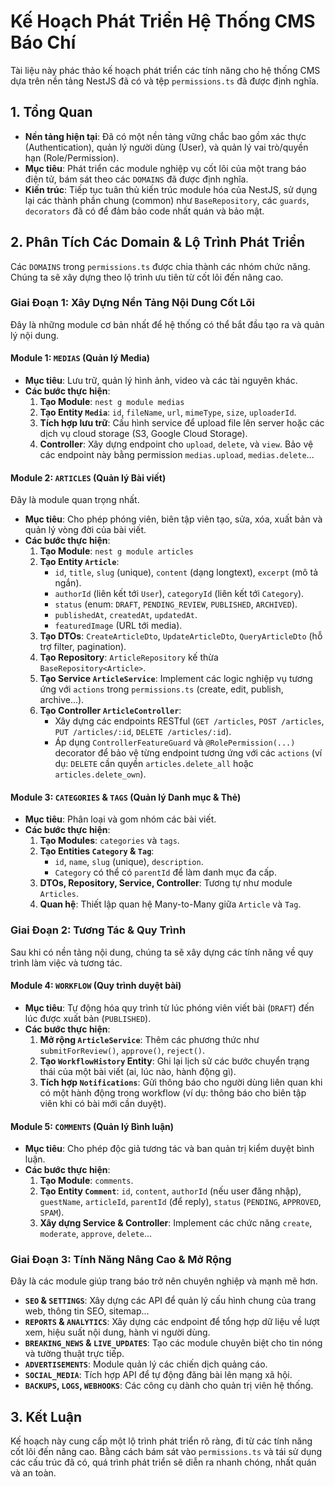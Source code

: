 # Kế Hoạch Phát Triển Hệ Thống CMS Báo Chí

Tài liệu này phác thảo kế hoạch phát triển các tính năng cho hệ thống CMS dựa trên nền tảng NestJS đã có và tệp `permissions.ts` đã được định nghĩa.

## 1. Tổng Quan

- **Nền tảng hiện tại**: Đã có một nền tảng vững chắc bao gồm xác thực (Authentication), quản lý người dùng (User), và quản lý vai trò/quyền hạn (Role/Permission).
- **Mục tiêu**: Phát triển các module nghiệp vụ cốt lõi của một trang báo điện tử, bám sát theo các `DOMAINS` đã được định nghĩa.
- **Kiến trúc**: Tiếp tục tuân thủ kiến trúc module hóa của NestJS, sử dụng lại các thành phần chung (common) như `BaseRepository`, các `guards`, `decorators` đã có để đảm bảo code nhất quán và bảo mật.

## 2. Phân Tích Các Domain & Lộ Trình Phát Triển

Các `DOMAINS` trong `permissions.ts` được chia thành các nhóm chức năng. Chúng ta sẽ xây dựng theo lộ trình ưu tiên từ cốt lõi đến nâng cao.

### **Giai Đoạn 1: Xây Dựng Nền Tảng Nội Dung Cốt Lõi**

Đây là những module cơ bản nhất để hệ thống có thể bắt đầu tạo ra và quản lý nội dung.

#### **Module 1: `MEDIAS` (Quản lý Media)**

- **Mục tiêu**: Lưu trữ, quản lý hình ảnh, video và các tài nguyên khác.
- **Các bước thực hiện**:
  1.  **Tạo Module**: `nest g module medias`
  2.  **Tạo Entity `Media`**: `id`, `fileName`, `url`, `mimeType`, `size`, `uploaderId`.
  3.  **Tích hợp lưu trữ**: Cấu hình service để upload file lên server hoặc các dịch vụ cloud storage (S3, Google Cloud Storage).
  4.  **Controller**: Xây dựng endpoint cho `upload`, `delete`, và `view`. Bảo vệ các endpoint này bằng permission `medias.upload`, `medias.delete`...

#### **Module 2: `ARTICLES` (Quản lý Bài viết)**

Đây là module quan trọng nhất.

- **Mục tiêu**: Cho phép phóng viên, biên tập viên tạo, sửa, xóa, xuất bản và quản lý vòng đời của bài viết.
- **Các bước thực hiện**:
  1.  **Tạo Module**: `nest g module articles`
  2.  **Tạo Entity `Article`**:
      - `id`, `title`, `slug` (unique), `content` (dạng longtext), `excerpt` (mô tả ngắn).
      - `authorId` (liên kết tới `User`), `categoryId` (liên kết tới `Category`).
      - `status` (enum: `DRAFT`, `PENDING_REVIEW`, `PUBLISHED`, `ARCHIVED`).
      - `publishedAt`, `createdAt`, `updatedAt`.
      - `featuredImage` (URL tới media).
  3.  **Tạo DTOs**: `CreateArticleDto`, `UpdateArticleDto`, `QueryArticleDto` (hỗ trợ filter, pagination).
  4.  **Tạo Repository**: `ArticleRepository` kế thừa `BaseRepository<Article>`.
  5.  **Tạo Service `ArticleService`**: Implement các logic nghiệp vụ tương ứng với `actions` trong `permissions.ts` (create, edit, publish, archive...).
  6.  **Tạo Controller `ArticleController`**:
      - Xây dựng các endpoints RESTful (`GET /articles`, `POST /articles`, `PUT /articles/:id`, `DELETE /articles/:id`).
      - Áp dụng `ControllerFeatureGuard` và `@RolePermission(...)` decorator để bảo vệ từng endpoint tương ứng với các `actions` (ví dụ: `DELETE` cần quyền `articles.delete_all` hoặc `articles.delete_own`).

#### **Module 3: `CATEGORIES` & `TAGS` (Quản lý Danh mục & Thẻ)**

- **Mục tiêu**: Phân loại và gom nhóm các bài viết.
- **Các bước thực hiện**:
  1.  **Tạo Modules**: `categories` và `tags`.
  2.  **Tạo Entities `Category` & `Tag`**:
      - `id`, `name`, `slug` (unique), `description`.
      - `Category` có thể có `parentId` để làm danh mục đa cấp.
  3.  **DTOs, Repository, Service, Controller**: Tương tự như module `Articles`.
  4.  **Quan hệ**: Thiết lập quan hệ Many-to-Many giữa `Article` và `Tag`.

### **Giai Đoạn 2: Tương Tác & Quy Trình**

Sau khi có nền tảng nội dung, chúng ta sẽ xây dựng các tính năng về quy trình làm việc và tương tác.

#### **Module 4: `WORKFLOW` (Quy trình duyệt bài)**

- **Mục tiêu**: Tự động hóa quy trình từ lúc phóng viên viết bài (`DRAFT`) đến lúc được xuất bản (`PUBLISHED`).
- **Các bước thực hiện**:
  1.  **Mở rộng `ArticleService`**: Thêm các phương thức như `submitForReview()`, `approve()`, `reject()`.
  2.  **Tạo `WorkflowHistory` Entity**: Ghi lại lịch sử các bước chuyển trạng thái của một bài viết (ai, lúc nào, hành động gì).
  3.  **Tích hợp `Notifications`**: Gửi thông báo cho người dùng liên quan khi có một hành động trong workflow (ví dụ: thông báo cho biên tập viên khi có bài mới cần duyệt).

#### **Module 5: `COMMENTS` (Quản lý Bình luận)**

- **Mục tiêu**: Cho phép độc giả tương tác và ban quản trị kiểm duyệt bình luận.
- **Các bước thực hiện**:
  1.  **Tạo Module**: `comments`.
  2.  **Tạo Entity `Comment`**: `id`, `content`, `authorId` (nếu user đăng nhập), `guestName`, `articleId`, `parentId` (để reply), `status` (`PENDING`, `APPROVED`, `SPAM`).
  3.  **Xây dựng Service & Controller**: Implement các chức năng `create`, `moderate`, `approve`, `delete`...

### **Giai Đoạn 3: Tính Năng Nâng Cao & Mở Rộng**

Đây là các module giúp trang báo trở nên chuyên nghiệp và mạnh mẽ hơn.

- **`SEO` & `SETTINGS`**: Xây dựng các API để quản lý cấu hình chung của trang web, thông tin SEO, sitemap...
- **`REPORTS` & `ANALYTICS`**: Xây dựng các endpoint để tổng hợp dữ liệu về lượt xem, hiệu suất nội dung, hành vi người dùng.
- **`BREAKING_NEWS` & `LIVE_UPDATES`**: Tạo các module chuyên biệt cho tin nóng và tường thuật trực tiếp.
- **`ADVERTISEMENTS`**: Module quản lý các chiến dịch quảng cáo.
- **`SOCIAL_MEDIA`**: Tích hợp API để tự động đăng bài lên mạng xã hội.
- **`BACKUPS`, `LOGS`, `WEBHOOKS`**: Các công cụ dành cho quản trị viên hệ thống.

## 3. Kết Luận

Kế hoạch này cung cấp một lộ trình phát triển rõ ràng, đi từ các tính năng cốt lõi đến nâng cao. Bằng cách bám sát vào `permissions.ts` và tái sử dụng các cấu trúc đã có, quá trình phát triển sẽ diễn ra nhanh chóng, nhất quán và an toàn.
